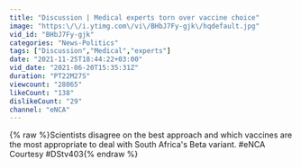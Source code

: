 ```yaml
---
title: "Discussion | Medical experts torn over vaccine choice"
image: "https:\/\/i.ytimg.com\/vi\/BHbJ7Fy-gjk\/hqdefault.jpg"
vid_id: "BHbJ7Fy-gjk"
categories: "News-Politics"
tags: ["Discussion","Medical","experts"]
date: "2021-11-25T18:44:22+03:00"
vid_date: "2021-06-20T15:35:31Z"
duration: "PT22M27S"
viewcount: "28065"
likeCount: "138"
dislikeCount: "29"
channel: "eNCA"
---
```

{% raw %}Scientists disagree on the best approach and which vaccines are the most appropriate to deal with South Africa's Beta variant. #eNCA Courtesy #DStv403{% endraw %}
